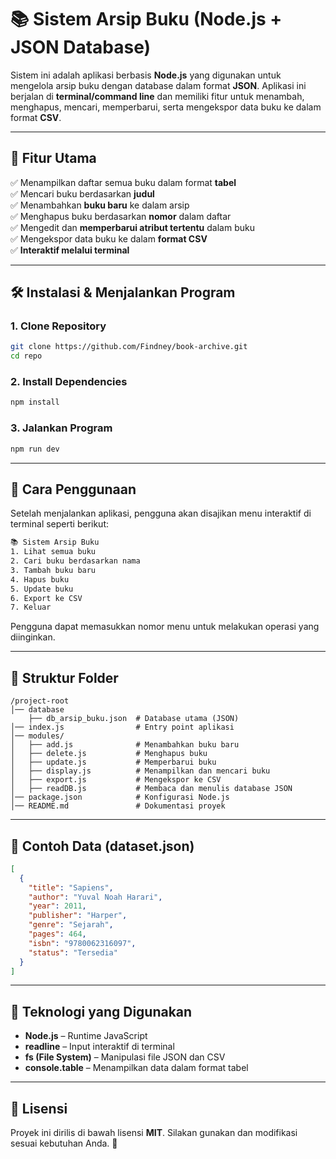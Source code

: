 # 📚 Sistem Arsip Buku (Node.js + JSON Database)

Sistem ini adalah aplikasi berbasis **Node.js** yang digunakan untuk mengelola arsip buku dengan database dalam format **JSON**. Aplikasi ini berjalan di **terminal/command line** dan memiliki fitur untuk menambah, menghapus, mencari, memperbarui, serta mengekspor data buku ke dalam format **CSV**.

---

## 🚀 Fitur Utama
✅ Menampilkan daftar semua buku dalam format **tabel**  
✅ Mencari buku berdasarkan **judul**  
✅ Menambahkan **buku baru** ke dalam arsip  
✅ Menghapus buku berdasarkan **nomor** dalam daftar  
✅ Mengedit dan **memperbarui atribut tertentu** dalam buku  
✅ Mengekspor data buku ke dalam **format CSV**  
✅ **Interaktif melalui terminal**  

---

## 🛠️ Instalasi & Menjalankan Program
### 1. Clone Repository
```bash
git clone https://github.com/Findney/book-archive.git
cd repo
```

### 2. Install Dependencies
```bash
npm install
```

### 3. Jalankan Program
```bash
npm run dev
```

---

## 📖 Cara Penggunaan
Setelah menjalankan aplikasi, pengguna akan disajikan menu interaktif di terminal seperti berikut:
```bash
📚 Sistem Arsip Buku
1. Lihat semua buku
2. Cari buku berdasarkan nama
3. Tambah buku baru
4. Hapus buku
5. Update buku
6. Export ke CSV
7. Keluar
```
Pengguna dapat memasukkan nomor menu untuk melakukan operasi yang diinginkan.

---

## 📂 Struktur Folder
```
/project-root
│── database
    ├── db_arsip_buku.json  # Database utama (JSON)
│── index.js                # Entry point aplikasi
│── modules/
│   ├── add.js              # Menambahkan buku baru
│   ├── delete.js           # Menghapus buku
│   ├── update.js           # Memperbarui buku
│   ├── display.js          # Menampilkan dan mencari buku
│   ├── export.js           # Mengekspor ke CSV
│   ├── readDB.js           # Membaca dan menulis database JSON
│── package.json            # Konfigurasi Node.js
│── README.md               # Dokumentasi proyek
```

---

## 📝 Contoh Data (dataset.json)
```json
[
  {
    "title": "Sapiens",
    "author": "Yuval Noah Harari",
    "year": 2011,
    "publisher": "Harper",
    "genre": "Sejarah",
    "pages": 464,
    "isbn": "9780062316097",
    "status": "Tersedia"
  }
]
```

---

## 🔧 Teknologi yang Digunakan
- **Node.js** – Runtime JavaScript  
- **readline** – Input interaktif di terminal  
- **fs (File System)** – Manipulasi file JSON dan CSV  
- **console.table** – Menampilkan data dalam format tabel  

---

## 📜 Lisensi
Proyek ini dirilis di bawah lisensi **MIT**. Silakan gunakan dan modifikasi sesuai kebutuhan Anda. 🚀

